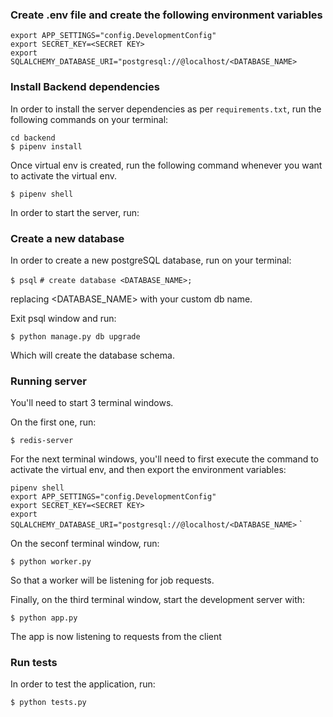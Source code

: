 ### Create .env file and create the following environment variables

`export APP_SETTINGS="config.DevelopmentConfig"` <br>
`export SECRET_KEY=<SECRET KEY>` <br>
`export SQLALCHEMY_DATABASE_URI="postgresql://@localhost/<DATABASE_NAME>`

### Install Backend dependencies

In order to install the server dependencies as per `requirements.txt`, run the following commands on your terminal:

`cd backend` <br>
`$ pipenv install`

Once virtual env is created, run the following command whenever you want to activate the virtual env.

 `$ pipenv shell`

In order to start the server, run:

### Create a new database

In order to create a new postgreSQL database, run on your terminal:

`$ psql`
`# create database <DATABASE_NAME>;`

replacing <DATABASE_NAME> with your custom db name.

Exit psql window and run:

`$ python manage.py db upgrade`

Which will create the database schema.

### Running server

You'll need to start 3 terminal windows.

On the first one, run:

`$ redis-server`

For the next terminal windows, you'll need to first execute the command to activate the virtual env,
and then export the environment variables:

`pipenv shell` <br>
`export APP_SETTINGS="config.DevelopmentConfig"` <br>
`export SECRET_KEY=<SECRET KEY>` <br>
`export SQLALCHEMY_DATABASE_URI="postgresql://@localhost/<DATABASE_NAME>`
`

On the seconf terminal window, run:

`$ python worker.py`

So that a worker will be listening for job requests.

Finally, on the third terminal window, start the development server with:

`$ python app.py`

The app is now listening to requests from the client

### Run tests

In order to test the application, run:

`$ python tests.py`
